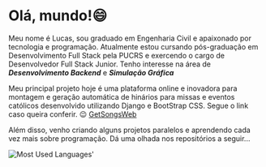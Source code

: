 # Olá, mundo!😄

Meu nome é Lucas, sou graduado em Engenharia Civil e apaixonado por tecnologia e programação.
Atualmente estou cursando pós-graduação em Desenvolvimento Full Stack pela PUCRS e exercendo o cargo de Desenvolvedor Full Stack Junior.
Tenho interesse na área de _**Desenvolvimento Backend**_ e _**Simulação Gráfica**_

Meu principal projeto hoje é uma plataforma online e inovadora para montagem e geração automática de hinários para missas e eventos católicos desenvolvido utilizando Django e BootStrap CSS. Segue o link caso queira conferir. 😉
[GetSongsWeb](https://getsongs.up.railway.app/)

Além disso, venho criando alguns projetos paralelos e aprendendo cada vez mais sobre programação. Dá uma olhada nos repositórios a seguir...

<picture>
  <source media="(prefers-color-scheme: dark)" srcset="https://github-used-languages.vercel.app/Lucashcr?theme=dark">
  <img alt="Most Used Languages'" src="https://github-used-languages.vercel.app/Lucashcr">
</picture>

<!--
**Lucashcr/Lucashcr** is a ✨ _special_ ✨ repository because its `README.md` (this file) appears on your GitHub profile.

Here are some ideas to get you started:

- 🔭 I’m currently working on ...
- 🌱 I’m currently learning ...
- 👯 I’m looking to collaborate on ...
- 🤔 I’m looking for help with ...
- 💬 Ask me about ...
- 📫 How to reach me: ...
- 😄 Pronouns: ...
- ⚡ Fun fact: ...
-->
